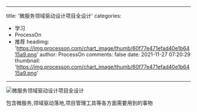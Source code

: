 
---
title: '微服务领域驱动设计项目全设计'
categories: 
 - 学习
 - ProcessOn
 - 推荐
headimg: 'https://img.processon.com/chart_image/thumb/60f77e471efad40e1b6415a9.png'
author: ProcessOn
comments: false
date: 2021-11-27 07:20:29
thumbnail: 'https://img.processon.com/chart_image/thumb/60f77e471efad40e1b6415a9.png'
---

<div>   
<img class="thumb" alt="微服务领域驱动设计项目全设计" src="https://img.processon.com/chart_image/thumb/60f77e471efad40e1b6415a9.png" referrerpolicy="no-referrer">
<p>包含微服务,领域驱动落地,项目管理工具等各方面需要用到的事物</p>  
</div>
            